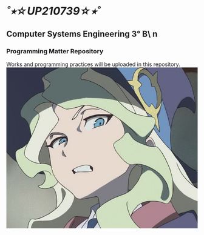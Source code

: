 # ___˚⭒☆UP210739☆⭒˚___
## Computer Systems Engineering 3° B\ n
### Programming Matter Repository
Works and programming practices will be uploaded in this repository.
![):](imagen/wtf.jpg)
